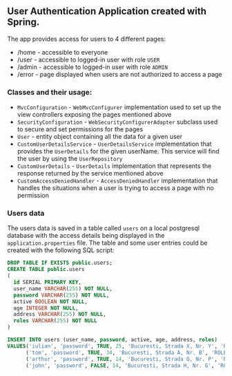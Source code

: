 ## User Authentication Application created with Spring.

The app provides access for users to 4 different pages:

- /home - accessible to everyone
- /user - accessible to logged-in user with role `USER`
- /admin - accessible to logged-in user with role `ADMIN`
- /error - page displayed when users are not authorized to access a page

### Classes and their usage:

- `MvcConfiguration` - `WebMvcConfigurer` implementation used to set up the view controllers
  exposing the pages mentioned above
- `SecurityConfiguration` - `WebSecurityConfigurerAdapter` subclass used to secure and set
  permissions for the pages
- `User` - entity object containing all the data for a given user
- `CustomUserDetailsService` - `UserDetailsService` implementation that provides the `UserDetails`
  for the given userName. This service will find the user by using the `UserRepository`
- `CustomUserDetails` - `UserDetails` implementation that represents the response returned by the
  service mentioned above
- `CustomAccessDeniedHandler` - `AccessDeniedHandler` implementation that handles the situations
  when a user is trying to access a page with no permission

### Users data

The users data is saved in a table called `users` on a local postgresql database with the access
details being displayed in the `application.properties` file. The table and some user entries could
be created with the following SQL script:

```sql
DROP TABLE IF EXISTS public.users;
CREATE TABLE public.users
(
  id SERIAL PRIMARY KEY,
  user_name VARCHAR(255) NOT NULL,
  password VARCHAR(255) NOT NULL,
  active BOOLEAN NOT NULL,
  age INTEGER NOT NULL,
  address VARCHAR(255) NOT NULL,
  roles VARCHAR(255) NOT NULL
)

INSERT INTO users (user_name, password, active, age, address, roles)
VALUES('iulian', 'password', TRUE, 25, 'Bucuresti, Strada X, Nr. Y', 'ROLE_ADMIN'),
      ('tom', 'password', TRUE, 34, 'Bucuresti, Strada A, Nr. B', 'ROLE_USER'),
      ('arthur', 'password', TRUE, 14, 'Bucuresti, Strada O, Nr. P', 'ROLE_HACKER'),
      ('john', 'password', FALSE, 14, 'Bucuresti, Strada H, Nr. G', 'ROLE_USER');
```

